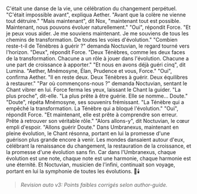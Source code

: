 C'était une danse de la vie,
une célébration
du changement perpétuel.
"C'était impossible avant",
expliqua Aether.
"Avant que la colère
ne vienne tout détruire."
"Mais maintenant",
dit Nox,
"maintenant tout est possible.
Maintenant,
nous pouvons évoluer
naturellement."
"Oui",
répondit Force.
"Et je peux vous aider.
Je me souviens maintenant.
Je me souviens de tous les chemins
de transformation.
De toutes les voies d'évolution."
"Combien reste-t-il
de Ténèbres à guérir ?"
demanda Noctuvian,
le regard tourné vers l'horizon.
"Deux",
répondit Force.
"Deux Ténèbres,
comme les deux faces
de la transformation.
Chacune a un rôle à jouer
dans l'évolution.
Chacune a une part de croissance
à apporter."
"Et nous en avons déjà guéri cinq",
dit Lumina.
"Aether, Mnémosyne, Élan,
Prudence et vous, Force."
"Oui",
confirma Aether.
"Il en reste deux.
Deux Ténèbres à guérir.
Deux équilibres à restaurer."
"Par où commençons-nous ?"
demanda Noctuvian,
sentant le Chant vibrer en lui.
Force ferma les yeux,
laissant le Chant la guider.
"La plus proche",
dit-elle.
"La plus prête à être guérie.
Elle se nomme... Doute."
"Doute",
répéta Mnémosyne,
ses souvenirs frémissant.
"La Ténèbre qui a empêché
la transformation.
La Ténèbre qui a bloqué
l'évolution."
"Oui",
répondit Force.
"Et maintenant,
elle est prête à comprendre
son erreur.
Prête à retrouver
son véritable rôle."
"Alors allons-y",
dit Noctuvian,
le cœur empli d'espoir.
"Allons guérir Doute."
Dans Umbranexus,
maintenant en pleine évolution,
le Chant résonna,
portant en lui la promesse
d'une guérison plus grande
encore à venir.
Les mondes dansaient autour d'eux,
célébrant la renaissance du changement,
la restauration de la croissance,
et la promesse
d'une évolution sans fin.
Car dans l'Umbranexus,
chaque évolution est une note,
chaque note est une harmonie,
chaque harmonie est une éternité.
Et Noctuvian,
musicien de l'infini,
continuait son voyage,
portant en lui la symphonie
de toutes les évolutions.
🌌🕯️
> _Revision auto v3: Points faibles corrigés selon author-guide._
